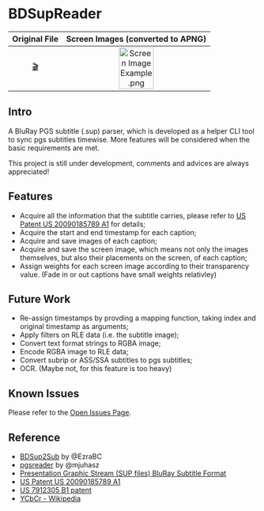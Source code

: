 # BDSupReader
Original File | Screen Images (converted to APNG)
:-----------: | :-------------------------------:
[:clapper:](https://github.com/Sec-ant/BDSupReader/blob/master/TestSupSet/test_04.sup?raw=true) | <a target="_blank" rel="noopener noreferrer" href="https://github.com/Sec-ant/BDSupReader/blob/master/Screen%20Image%20Example.png?raw=true"><img src="https://github.com/Sec-ant/BDSupReader/raw/master/Screen%20Image%20Example.png?raw=true" alt="Screen Image Example.png" width="50%"></a>

## Intro
A BluRay PGS subtitle (.sup) parser, which is developed as a helper CLI tool to sync pgs subtitles timewise. More features will be considered when the basic requirements are met.

This project is still under development, comments and advices are always appreciated!

## Features
* Acquire all the information that the subtitle carries, please refer to [US Patent US 20090185789 A1](https://encrypted.google.com/patents/US20090185789?cl=da) for details;
* Acquire the start and end timestamp for each caption;
* Acquire and save images of each caption;
* Acquire and save the screen image, which means not only the images themselves, but also their placements on the screen, of each caption;
* Assign weights for each screen image according to their transparency value. (Fade in or out captions have small weights relativley)

## Future Work
* Re-assign timestamps by provding a mapping function, taking index and original timestamp as arguments;
* Apply filters on RLE data (i.e. the subtitle image);
* Convert text format strings to RGBA image;
* Encode RGBA image to RLE data;
* Convert subrip or ASS/SSA subtitles to pgs subtitles;
* OCR. (Maybe not, for this feature is too heavy)

## Known Issues
Please refer to the [Open Issues Page](https://github.com/Sec-ant/BDSupReader/issues?q=is%3Aopen).

## Reference
* [BDSup2Sub](https://github.com/mjuhasz/BDSup2Sub) by @EzraBC
* [pgsreader](https://github.com/EzraBC/pgsreader) by @mjuhasz
* [Presentation Graphic Stream (SUP files) BluRay Subtitle Format](http://blog.thescorpius.com/index.php/2017/07/15/presentation-graphic-stream-sup-files-bluray-subtitle-format/)
* [US Patent US 20090185789 A1](https://encrypted.google.com/patents/US20090185789?cl=da)
* [US 7912305 B1 patent](https://www.google.com/patents/US7912305)
* [YCbCr - Wikipedia](https://en.wikipedia.org/wiki/YCbCr)
